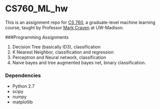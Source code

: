 # CS760_ML_hw
This is an assignment repo for <a href = "https://www.biostat.wisc.edu/~craven/cs760/index.html">CS 760</a>, a graduate-level machine learning course, taught by Professor <a href = "https://www.biostat.wisc.edu/~craven/">Mark Craven</a> at UW-Madison. 


###Programming Assignments
1. Decision Tree (basically ID3), classification 
2. K Nearest Neighbor, classification and regression 
3. Perceptron and Neural network, classification  
4. Naive bayes and tree augmented bayes net, binary classification. 

### Dependencies 
* Python 2.7 
 * scipy 
 * numpy 
 * matplotlib 
